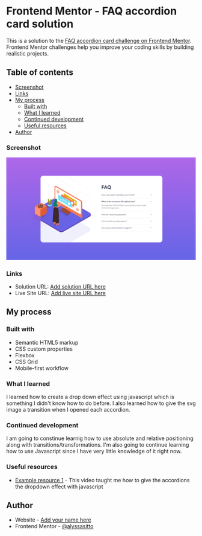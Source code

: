 # Frontend Mentor - FAQ accordion card solution

This is a solution to the [FAQ accordion card challenge on Frontend Mentor](https://www.frontendmentor.io/challenges/faq-accordion-card-XlyjD0Oam). Frontend Mentor challenges help you improve your coding skills by building realistic projects.

## Table of contents

- [Screenshot](#screenshot)
- [Links](#links)
- [My process](#my-process)
  - [Built with](#built-with)
  - [What I learned](#what-i-learned)
  - [Continued development](#continued-development)
  - [Useful resources](#useful-resources)
- [Author](#author)

### Screenshot

![](images/faq-screenshot.png)

### Links

- Solution URL: [Add solution URL here](https://github.com/alyssasitto/faq-card-project)
- Live Site URL: [Add live site URL here](https://faq-card-563891.netlify.app/)

## My process

### Built with

- Semantic HTML5 markup
- CSS custom properties
- Flexbox
- CSS Grid
- Mobile-first workflow

### What I learned

I learned how to create a drop down effect using javascript which is something I didn't know how to do before. I also learned how to give the svg image a transition when I opened each accordion.

### Continued development

I am going to constinue learnig how to use absolute and relative positioning along with transitions/transformations. I'm also going to continue learning how to use Javascript since I have very little knowledge of it right now.

### Useful resources

- [Example resource 1](https://www.youtube.com/watch?v=4qnWreynXLU&t=353s) - This video taught me how to give the accordions the dropdown effect with javascript

## Author

- Website - [Add your name here](https://faq-card-563891.netlify.app/)
- Frontend Mentor - [@alyssasitto](https://www.frontendmentor.io/profile/alyssasitto)
